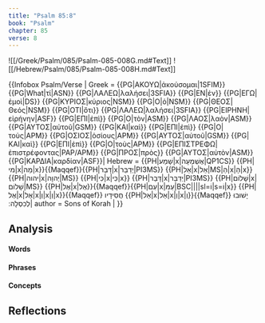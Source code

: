 ```yaml
---
title: "Psalm 85:8"
book: "Psalm"
chapter: 85
verse: 8
---
```

![[/Greek/Psalm/085/Psalm-085-008G.md#Text]]
![[/Hebrew/Psalm/085/Psalm-085-008H.md#Text]]

{{Infobox Psalm/Verse |
  Greek = {{PG|ΑΚΟΥΩ|ἀκούσομαι|1SFIM}} {{PG|What|τί|ASN}} {{PG|ΛΑΛΕΩ|λαλήσει|3SFIA}} {{PG|ΕΝ|ἐν}} {{PG|ΕΓΩ|ἐμοὶ|DS}} {{PG|ΚΥΡΙΟΣ|κύριος|NSM}} {{PG|Ο|ὁ|NSM}} {{PG|ΘΕΟΣ|Θεός|NSM}} {{PG|ΟΤΙ|ὅτι}} {{PG|ΛΑΛΕΩ|λαλήσει|3SFIA}} {{PG|ΕΙΡΗΝΗ|εἰρήνην|ASF}} {{PG|ΕΠΙ|ἐπὶ}} {{PG|Ο|τὸν|ASM}} {{PG|ΛΑΟΣ|λαὸν|ASM}} {{PG|ΑΥΤΟΣ|αὐτοῦ|GSM}} {{PG|ΚΑΙ|καὶ}} {{PG|ΕΠΙ|ἐπὶ}} {{PG|Ο|τοὺς|APM}} {{PG|ΟΣΙΟΣ|ὁσίους|APM}} {{PG|ΑΥΤΟΣ|αὐτοῦ|GSM}} {{PG|ΚΑΙ|καὶ}} {{PG|ΕΠΙ|ἐπὶ}} {{PG|Ο|τοὺς|APM}} {{PG|ΕΠΙΣΤΡΕΦΩ|ἐπιστρέφοντας|PAP/APM}} {{PG|ΠΡΟΣ|πρὸς}} {{PG|ΑΥΤΟΣ|αὐτὸν|ASM}} {{PG|ΚΑΡΔΙΑ|καρδίαν|ASF}}|
  Hebrew = {{PH|שָׁמַע|x|אֶשְׁמְעָה|QP1CS}} {{PH|מי|x|מַה|x}}{{Maqqef}}{{PH|דָּבַר|x|יְדַבֵּר|PI3MS}} {{PH|אֵל|x|אֵל|MS|הַ|x|הָ|x}} {{PH|יהוה|x|יְהוָה|MS}} {{PH|כִּי|x|כִּי|x}} {{PH|דָּבַר|x|יְדַבֵּר|PI3MS}} {{PH|שָׁלוֹם|x|שָׁלוֹם|MS}} {{PH|אֶל|x|אֶל}}{{Maqqef}}{{PH|עַם|x|עַמּ|BSC||||sl=וֹ|s=וֹ|x}} {{PH|אֶל|x|אֶל|x|וְ|x|וְ|x}}{{Maqqef}}
חֲסִידָיו
{{PH|אַל|x|אַל|x|וְ|x|וְ}}{{Maqqef}}
יָשׁוּבוּ
לְכִסְלָה
׃|
  author = Sons of Korah |
}}

## Analysis

#### Words

#### Phrases

#### Concepts

## Reflections
